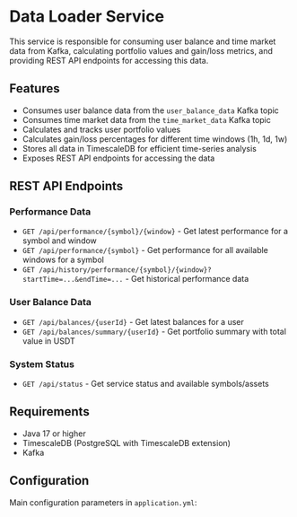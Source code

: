 # Data Loader Service

This service is responsible for consuming user balance and time market data from Kafka, calculating portfolio values and gain/loss metrics, and providing REST API endpoints for accessing this data.

## Features

- Consumes user balance data from the `user_balance_data` Kafka topic
- Consumes time market data from the `time_market_data` Kafka topic
- Calculates and tracks user portfolio values
- Calculates gain/loss percentages for different time windows (1h, 1d, 1w)
- Stores all data in TimescaleDB for efficient time-series analysis
- Exposes REST API endpoints for accessing the data

## REST API Endpoints

### Performance Data

- `GET /api/performance/{symbol}/{window}` - Get latest performance for a symbol and window
- `GET /api/performance/{symbol}` - Get performance for all available windows for a symbol
- `GET /api/history/performance/{symbol}/{window}?startTime=...&endTime=...` - Get historical performance data

### User Balance Data

- `GET /api/balances/{userId}` - Get latest balances for a user
- `GET /api/balances/summary/{userId}` - Get portfolio summary with total value in USDT

### System Status

- `GET /api/status` - Get service status and available symbols/assets

## Requirements

- Java 17 or higher
- TimescaleDB (PostgreSQL with TimescaleDB extension)
- Kafka

## Configuration

Main configuration parameters in `application.yml`:
